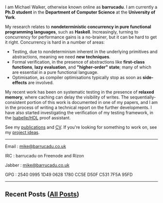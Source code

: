 I am Michael Walker, otherwise known online as **barrucadu**. I am
currently a **Ph.D student** in the **Department of Computer Science**
at the **University of York**.

My research relates to **nondeterministic concurrency in pure
functional programming languages**, such as **Haskell**. Increasingly,
turning to concurrency for performance gains is a no-brainer, but it
can be hard to get it right. Concurrency is hard in a number of areas:

 - Testing, due to nondeterminism inherent in the underlying
   primitives and abstractions, meaning we need **new techniques**.
 - Formal verification, in the presence of abstractions like
   **first-class functions**, **lazy evaluation**, and **"higher-order"
   state**; many of which are essential in a pure functional language.
 - Optimisation, as compiler optimisations typically stop as soon as
   **side-effects** are involved.

My recent work has been on systematic testing in the presence of
**relaxed memory**, where caching can delay the visibility of
writes. The sequentially-consistent portion of this work is documented
in one of my papers, and I am in the process of writing a technical
report on the further developments. I have also started investigating
the verification of my testing framework, in the
[Isabelle/HOL](https://www.cl.cam.ac.uk/research/hvg/Isabelle) proof
assistant.

See my [publications](publications.html) and [CV](cv.pdf). If you're
looking for something to work on, see my
[project ideas](projects.html).

---

Email
: mike@barrucadu.co.uk

IRC
: barrucadu on Freenode and Rizon

Jabber
: mike@barrucadu.co.uk

GPG
: 2540 0995 1D49 0628 1780  CC5E D50F C531 7F5A 95FD

---

## Recent Posts ([All Posts](posts.html))
